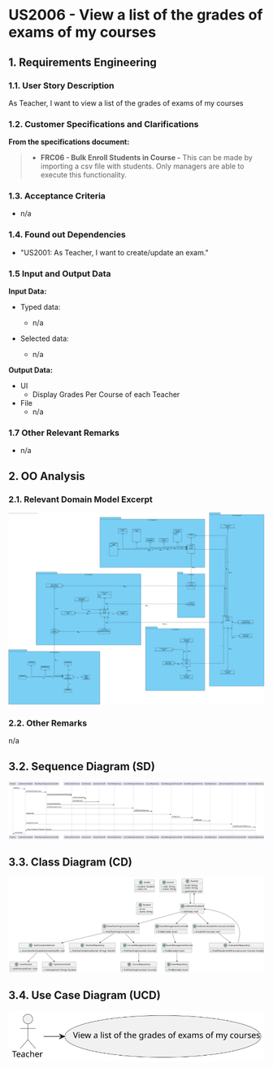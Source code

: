 # US2006 - View a list of the grades of exams of my courses

## 1. Requirements Engineering


### 1.1. User Story Description


As Teacher, I want to view a list of the grades of exams of my courses

### 1.2. Customer Specifications and Clarifications


**From the specifications document:**

> - **FRC06 - Bulk Enroll Students in Course -** This can be made by importing a csv file
    with students. Only managers are able to execute this functionality.

    


### 1.3. Acceptance Criteria

- n/a


### 1.4. Found out Dependencies


* "US2001: As Teacher, I want to create/update an exam."



### 1.5 Input and Output Data


**Input Data:**

* Typed data:
    * n/a

* Selected data:
    * n/a


**Output Data:**

* UI
    * Display Grades Per Course of each Teacher
* File
    * n/a



### 1.7 Other Relevant Remarks

* n/a


## 2. OO Analysis

### 2.1. Relevant Domain Model Excerpt

![US2006_MD](US2006_DM.svg)

### 2.2. Other Remarks

n/a



## 3.2. Sequence Diagram (SD)



![US2006_SD](US2006_SD.svg)



## 3.3. Class Diagram (CD)


![US2006_CD](US2006_CD.svg)



## 3.4. Use Case Diagram (UCD)
![US2006_UCD](US2006_UCD.svg)